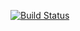 [![Build Status](https://dev.azure.com/tuleminh/sample-pipeline/_apis/build/status/leminhtu1204.pipelines-dotnet-core)](https://dev.azure.com/tuleminh/sample-pipeline/_build/latest?definitionId=1)
